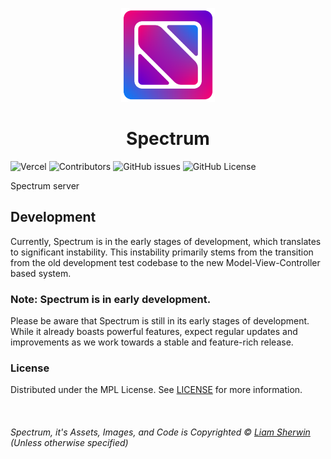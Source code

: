 <p align="center">
	<img src="https://github.com/SpectrumPro/Spectrum/blob/master/Assets/Icon.png?raw=true" alt="Spectrum Logo" width="150" height="150">
	<h1 align="center">Spectrum</h1>
</p>

![Vercel](https://therealsujitk-vercel-badge.vercel.app/?app=spectrum-website) ![Contributors](https://img.shields.io/github/contributors/SpectrumPro/spectrum-server?color=dark-green) ![GitHub issues](https://img.shields.io/github/issues/SpectrumPro/Spectrum-server) ![GitHub License](https://img.shields.io/github/license/SpectrumPro/Spectrum-server)

Spectrum server

## Development

Currently, Spectrum is in the early stages of development, which translates to significant instability. This instability primarily stems from the transition from the old development test codebase to the new Model-View-Controller based system.

### Note: Spectrum is in early development.
Please be aware that Spectrum is still in its early stages of development. While it already boasts powerful features, expect regular updates and improvements as we work towards a stable and feature-rich release.

### License

Distributed under the MPL License. See [LICENSE](https://github.com/SpectrumPro/Spectrum/blob/master/LICENSE) for more information.


<br>

###### Spectrum, it's Assets, Images, and Code is Copyrighted © [Liam Sherwin](https://liamsherwin.tech) (Unless otherwise specified)
